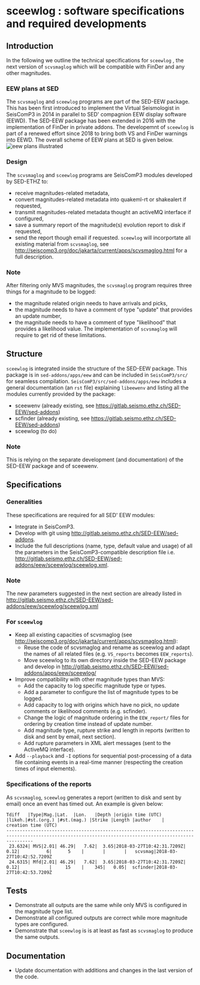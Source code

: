 # sceewlog : software specifications and required developments

## Introduction
In the following we outline the technical specifications for  `sceewlog` , the next version of `scvsmaglog` which will be compatible with FinDer and any other magnitudes.

### EEW plans at SED
The  `scvsmaglog`  and `sceewlog` programs are part of the SED-EEW package. This has been first introduced to implement the Virtual Seismologist in SeisComP3 in 2014 in parallel to SED' compagnion EEW display software (EEWD). The SED-EEW package has been extended in 2016 with the implementation of FinDer in private addons. The developemnt of `sceewlog` is part of a renewed effort since 2018 to bring both VS and FinDer warnings into EEWD.  The overall scheme of EEW plans at SED is given below.
![eew plans illustrated](https://gitlab.seismo.ethz.ch/SED-EEW/sed-addons/raw/master/apps/eew/sceewlog/eewplan.png)


### Design
The  `scvsmaglog`  and `sceewlog` programs are SeisComP3 modules developed by SED-ETHZ to:
- receive magnitudes-related metadata,
- convert magnitudes-related metadata into quakeml-rt or shakealert  if requested, 
- transmit magnitudes-related metadata thought an activeMQ interface if configured,
- save a summary report of the magnitude(s) evolution report to disk if requested,
- send the report though email if requested.
`sceewlog`  will incorportate all existing material from  `scvsmaglog`, see <http://seiscomp3.org/doc/jakarta/current/apps/scvsmaglog.html> for a full description.

### Note
After filtering only MVS magnitudes, the  `scvsmaglog`  program requires three things for a magnitude to be logged:
- the magnitude related origin needs to have arrivals and picks,
- the magnitude needs to have a comment of type "update" that provides an update number,
- the magnitude needs to have a comment of type "likelihood"  that provides a likelihood value.
The implementation of   `scvsmaglog` will require to get rid of these limitations.  

## Structure 
`sceewlog` is integrated inside the structure of the SED-EEW package. This package is in `sed-addons/apps/eew` and can be included in `SeisComP3/src/` for seamless compilation. `SeisComP3/src/sed-addons/apps/eew` includes a general documentation (an `rst` file)  explaining `libeewenv` and listing all the modules currently provided by the package:
- sceewenv (already existing, see <https://gitlab.seismo.ethz.ch/SED-EEW/sed-addons>)
- scfinder (already existing, see <https://gitlab.seismo.ethz.ch/SED-EEW/sed-addons>)
- sceewlog (to do)





### Note
This is relying on the separate development (and documentation) of the SED-EEW package and of sceewenv.

## Specifications
### Generalities
These specifications are required for all SED' EEW modules:
- Integrate in SeisComP3.
- Develop with git using <http://gitlab.seismo.ethz.ch/SED-EEW/sed-addons>.
- Include the full descriptions (name, type, default value and usage) of all the parameters in the SeisComP3-compatible description file i.e. <http://gitlab.seismo.ethz.ch/SED-EEW/sed-addons/eew/sceewlog/sceewlog.xml>.
 
 ### Note
 The new parameters suggested in the next section are already listed in <http://gitlab.seismo.ethz.ch/SED-EEW/sed-addons/eew/sceewlog/sceewlog.xml> 
 
### For `sceewlog`
- Keep all existing capacities of scvsmaglog (see <http://seiscomp3.org/doc/jakarta/current/apps/scvsmaglog.html>):
  - Reuse the code of scvsmaglog and rename as sceewlog and adapt the names of all related files (e.g. `VS_reports` becomes `EEW_reports`).
  - Move sceewlog to its own directory inside the SED-EEW package and develop in <http://gitlab.seismo.ethz.ch/SED-EEW/sed-addons/apps/eew/sceewlog/>
- Improve compatibility with other magnitude types than MVS:
  - Add the capacity to log specific magnitude type or types.
  - Add a parameter to configure the list of magnitude types to be logged.
  - Add capacity to log with origins which have no pick, no update comments or likelihood comments (e.g. scfinder).
  - Change the logic of magnitude ordering in the `EEW_report/` files for ordering by creation time instead of update number.  
  - Add magnitude type, rupture strike and length in reports (written to disk and sent by email, next section).
  - Add rupture parameters in XML alert messages (sent to the ActiveMQ interface).
- Add `--playback` and `-I` options for sequential post-processing of a data file containing events in a real-time manner (respecting the creation times of input elements). 

### Specifications of the reports
As `scvsmaglog`, `sceewlog` generates a report (written to disk and sent by email) once an event has timed out. An example is given below:

```
Tdiff   |Type|Mag.|Lat.  |Lon.   |Depth |origin time (UTC)        |likeh.|#st.(org.) |#st.(mag.) |Strike |Length |author    |      creation time (UTC) 
------------------------------------------------------------------------------------------------------------------------------------------------------
 23.6324| MVS|2.01| 46.29|   7.62|  3.65|2018-03-27T10:42:31.7209Z|  0.12|          6|      5    |       |       |   scvsmag|2018-03-27T10:42:52.7209Z
 24.6315| Mfd|2.01| 46.29|   7.62|  3.65|2018-03-27T10:42:31.7209Z|  0.12|           |     15    |    345|   0.05|  scfinder|2018-03-27T10:42:53.7209Z
```

## Tests
- Demonstrate all outputs are the same while only MVS is configured in the magnitude type list.
- Demonstrate all configured outputs are correct while more magnitude types are configured.
- Demonstrate  that `sceewlog`  is is at least as fast as  `scvsmaglog` to produce the same outputs.

## Documentation
- Update documentation with additions and changes in the last version of the code.
